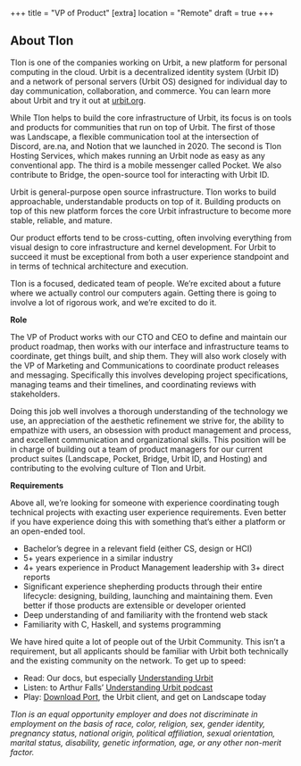 +++
title = "VP of Product"
[extra]
location = "Remote"
draft = true
+++

## About Tlon

Tlon is one of the companies working on Urbit, a new platform for personal computing in the cloud. Urbit is a decentralized identity system (Urbit ID) and a network of personal servers (Urbit OS) designed for individual day to day communication, collaboration, and commerce. You can learn more about Urbit and try it out at [urbit.org](https://urbit.org).

While Tlon helps to build the core infrastructure of Urbit, its focus is on tools and products for communities that run on top of Urbit.  The first of those was Landscape, a flexible communication tool at the intersection of Discord, are.na, and Notion that we launched in 2020. The second is Tlon Hosting Services, which makes running an Urbit node as easy as any conventional app. The third is a mobile messenger called Pocket. We also contribute to Bridge, the open-source tool for interacting with Urbit ID.

Urbit is general-purpose open source infrastructure. Tlon works to build approachable, understandable products on top of it. Building products on top of this new platform forces the core Urbit infrastructure to become more stable, reliable, and mature. 

Our product efforts tend to be cross-cutting, often involving everything from visual design to core infrastructure and kernel development. For Urbit to succeed it must be exceptional from both a user experience standpoint and in terms of technical architecture and execution. 

Tlon is a focused, dedicated team of people. We’re excited about a future where we actually control our computers again. Getting there is going to involve a lot of rigorous work, and we’re excited to do it.


**Role**

The VP of Product works with our CTO and CEO to define and maintain our product roadmap, then works with our interface and infrastructure teams to coordinate, get things built, and ship them. They will also work closely with the VP of Marketing and Communications to coordinate product releases and messaging. Specifically this involves developing project specifications, managing teams and their timelines, and coordinating reviews with stakeholders. 

Doing this job well involves a thorough understanding of the technology we use, an appreciation of the aesthetic refinement we strive for, the ability to empathize with users, an obsession with product management and process, and excellent communication and organizational skills. This position will be in charge of building out a team of product managers for our current product suites (Landscape, Pocket, Bridge, Urbit ID, and Hosting) and contributing to the evolving culture of Tlon and Urbit.

**Requirements**

Above all, we’re looking for someone with experience coordinating tough technical projects with exacting user experience requirements. Even better if you have experience doing this with something that’s either a platform or an open-ended tool.

- Bachelor’s degree in a relevant field (either CS, design or HCI)
- 5+ years experience in a similar industry
- 4+ years experience in Product Management leadership with 3+ direct reports
- Significant experience shepherding products through their entire lifecycle: designing, building, launching and maintaining them. Even better if those products are extensible or developer oriented
- Deep understanding of and familiarity with the frontend web stack
- Familiarity with C, Haskell, and systems programming

We have hired quite a lot of people out of the Urbit Community. This isn’t a requirement, but all applicants should be familiar with Urbit both technically and the existing community on the network. To get up to speed:

- Read: Our docs, but especially [Understanding Urbit](https://urbit.org/understanding-urbit)
- Listen: to Arthur Falls’ [Understanding Urbit podcast](https://podcasts.apple.com/us/podcast/understanding-urbit/id1504188804)
- Play: [Download Port](https://urbit.org/getting-started), the Urbit client, and get on Landscape today

*Tlon is an equal opportunity employer and does not discriminate in employment on the basis of 
race, color, religion, sex, gender identity, pregnancy status, national origin, political affiliation, sexual orientation, marital status, disability, genetic information, age, or any other non-merit factor.*
